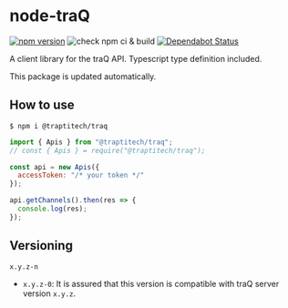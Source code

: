 # node-traQ
[![npm version](https://badge.fury.io/js/%40traptitech%2Ftraq.svg)](https://badge.fury.io/js/%40traptitech%2Ftraq)
![check npm ci & build](https://github.com/traPtitech/node-traq/workflows/check%20npm%20ci%20%26%20build/badge.svg)
[![Dependabot Status](https://api.dependabot.com/badges/status?host=github&repo=traPtitech/node-traq)](https://dependabot.com)


A client library for the traQ API.
Typescript type definition included.

This package is updated automatically.

## How to use
```shell
$ npm i @traptitech/traq
```

```js
import { Apis } from "@traptitech/traq";
// const { Apis } = require("@traptitech/traq");

const api = new Apis({
  accessToken: "/* your token */"
});

api.getChannels().then(res => {
  console.log(res);
});
```

## Versioning
`x.y.z-n`

- `x.y.z-0`: It is assured that this version is compatible with traQ server version `x.y.z`.
